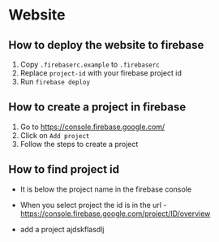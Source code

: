 # Website

## How to deploy the website to firebase

1. Copy `.firebaserc.example` to `.firebaserc`
1. Replace `project-id` with your firebase project id
2. Run `firebase deploy`

## How to create a project in firebase

1. Go to <https://console.firebase.google.com/>
2. Click on `Add project`
3. Follow the steps to create a project

## How to find project id

- It is below the project name in the firebase console
- When you select project the id is in the url - <https://console.firebase.google.com/project/ID/overview>

- add a project ajdskflasdlj
